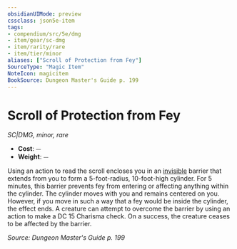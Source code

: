 ```yaml
---
obsidianUIMode: preview
cssclass: json5e-item
tags:
- compendium/src/5e/dmg
- item/gear/sc-dmg
- item/rarity/rare
- item/tier/minor
aliases: ["Scroll of Protection from Fey"]
SourceType: "Magic Item"
NoteIcon: magicitem
BookSource: Dungeon Master's Guide p. 199
---
```

# Scroll of Protection from Fey
*SC|DMG, minor, rare*  

- **Cost**: ⏤
- **Weight**: ⏤

Using an action to read the scroll encloses you in an [invisible](/3-Mechanics/CLI/rules/conditions.md#invisible) barrier that extends from you to form a 5-foot-radius, 10-foot-high cylinder. For 5 minutes, this barrier prevents fey from entering or affecting anything within the cylinder. The cylinder moves with you and remains centered on you. However, if you move in such a way that a fey would be inside the cylinder, the effect ends. A creature can attempt to overcome the barrier by using an action to make a DC 15 Charisma check. On a success, the creature ceases to be affected by the barrier.

*Source: Dungeon Master's Guide p. 199*